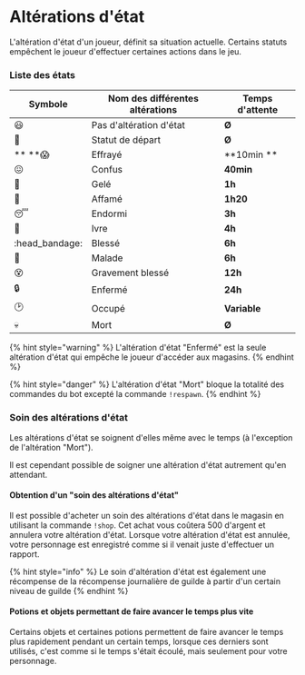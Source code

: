 # Altérations d'état

L'altération d'état d'un joueur, définit sa situation actuelle. Certains statuts empêchent le joueur d'effectuer certaines actions dans le jeu.

###  Liste des états 

| Symbole            | Nom des différentes altérations | Temps d'attente |
| ------------------ | ------------------------------- | --------------- |
|  :smiley:          | Pas d'altération d'état         | **Ø**           |
|  :baby:            | Statut de départ                | **Ø**           |
| ** **:scream:      | Effrayé                         | **10min  **     |
|  :confounded:      | Confus                          | **40min**       |
|  :cold_face:       | Gelé                            | **1h**          |
|  :drooling_face:   | Affamé                          | **1h20**        |
|  :sleeping:        | Endormi                         | **3h**          |
|  :zany_face:       | Ivre                            | **4h**          |
|  :head_bandage:    | Blessé                          | **6h**          |
|  :nauseated_face:  | Malade                          | **6h**          |
|  :dizzy_face:      | Gravement blessé                | **12h**         |
|  :lock:            | Enfermé                         | **24h**         |
|  :clock2:          | Occupé                          | **Variable**    |
|  :skull:           | Mort                            | **Ø**           |

{% hint style="warning" %}
L'altération d'état "Enfermé" est la seule altération d'état qui empêche le joueur d'accéder aux magasins.
{% endhint %}

{% hint style="danger" %}
L'altération d'état "Mort" bloque la totalité des commandes du bot excepté la commande `!respawn`.
{% endhint %}

### Soin des altérations d'état

Les altérations d'état se soignent d'elles même avec le temps (à l'exception de l'altération "Mort").

Il est cependant possible de soigner une altération d'état autrement qu'en attendant.

#### Obtention d'un "soin des altérations d'état"

Il est possible d'acheter un soin des altérations d'état dans le magasin en utilisant la commande `!shop`. Cet achat vous coûtera 500 d'argent et annulera votre altération d'état. Lorsque votre altération d'état est annulée, votre personnage est enregistré comme si il venait juste d'effectuer un rapport.

{% hint style="info" %}
Le soin d'altération d'état est également une récompense de la récompense journalière de guilde à partir d'un certain niveau de guilde
{% endhint %}

#### Potions et objets permettant de faire avancer le temps plus vite

Certains objets et certaines potions permettent de faire avancer le temps plus rapidement pendant un certain temps, lorsque ces derniers sont utilisés, c'est comme si le temps s'était écoulé, mais seulement pour votre personnage.
